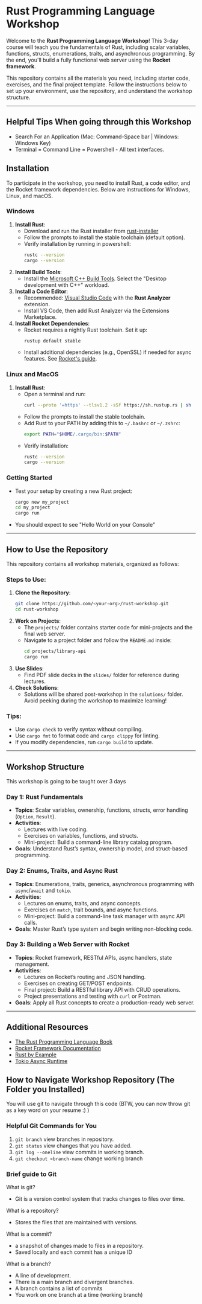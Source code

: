 # Rust Programming Language Workshop

Welcome to the **Rust Programming Language Workshop**! This 3-day course will teach you the fundamentals of Rust, including scalar variables, functions, structs, enumerations, traits, and asynchronous programming. By the end, you'll build a fully functional web server using the **Rocket framework**.

This repository contains all the materials you need, including starter code, exercises, and the final project template. Follow the instructions below to set up your environment, use the repository, and understand the workshop structure.

---

## Helpful Tips When going through this Workshop
- Search For an Application (Mac: Command-Space bar | Windows: Windows Key)
- Terminal = Command Line = Powershell - All text interfaces.

## Installation

To participate in the workshop, you need to install Rust, a code editor, and the Rocket framework dependencies. Below are instructions for Windows, Linux, and macOS.

### Windows
1. **Install Rust**:
   - Download and run the Rust installer from [rust-installer](https://static.rust-lang.org/rustup/dist/i686-pc-windows-gnu/rustup-init.exe)
   - Follow the prompts to install the stable toolchain (default option).
   - Verify installation by running in powershell:
     ```bash
     rustc --version
     cargo --version
     ```
2. **Install Build Tools**:
   - Install the [Microsoft C++ Build Tools](https://visualstudio.microsoft.com/visual-cpp-build-tools/). Select the "Desktop development with C++" workload.
3. **Install a Code Editor**:
   - Recommended: [Visual Studio Code](https://code.visualstudio.com/) with the **Rust Analyzer** extension.
   - Install VS Code, then add Rust Analyzer via the Extensions Marketplace.
4. **Install Rocket Dependencies**:
   - Rocket requires a nightly Rust toolchain. Set it up:
     ```bash
     rustup default stable
     ```
   - Install additional dependencies (e.g., OpenSSL) if needed for async features. See [Rocket's guide](https://rocket.rs/guide/master/getting-started/).

### Linux and MacOS
1. **Install Rust**:
   - Open a terminal and run:
     ```bash
     curl --proto '=https' --tlsv1.2 -sSf https://sh.rustup.rs | sh
     ```
   - Follow the prompts to install the stable toolchain.
   - Add Rust to your PATH by adding this to `~/.bashrc` or `~/.zshrc`:
     ```bash
     export PATH="$HOME/.cargo/bin:$PATH"
     ```
   - Verify installation:
     ```bash
     rustc --version
     cargo --version
     ```
### Getting Started
- Test your setup by creating a new Rust project:
  ```bash
  cargo new my_project
  cd my_project
  cargo run
  ```
- You should expect to see "Hello World on your Console"

---

## How to Use the Repository

This repository contains all workshop materials, organized as follows:

### Steps to Use:
1. **Clone the Repository**:
   ```bash
   git clone https://github.com/<your-org>/rust-workshop.git
   cd rust-workshop
   ```
3. **Work on Projects**:
   - The `projects/` folder contains starter code for mini-projects and the final web server.
   - Navigate to a project folder and follow the `README.md` inside:
     ```bash
     cd projects/library-api
     cargo run
     ```
4. **Use Slides**:
   - Find PDF slide decks in the `slides/` folder for reference during lectures.
5. **Check Solutions**:
   - Solutions will be shared post-workshop in the `solutions/` folder. Avoid peeking during the workshop to maximize learning!

### Tips:
- Use `cargo check` to verify syntax without compiling.
- Use `cargo fmt` to format code and `cargo clippy` for linting.
- If you modify dependencies, run `cargo build` to update.

---

## Workshop Structure

This workshop is going to be taught over 3 days

### Day 1: Rust Fundamentals
- **Topics**: Scalar variables, ownership, functions, structs, error handling (`Option`, `Result`).
- **Activities**:
  - Lectures with live coding.
  - Exercises on variables, functions, and structs.
  - Mini-project: Build a command-line library catalog program.
- **Goals**: Understand Rust’s syntax, ownership model, and struct-based programming.

### Day 2: Enums, Traits, and Async Rust
- **Topics**: Enumerations, traits, generics, asynchronous programming with `async`/`await` and `tokio`.
- **Activities**:
  - Lectures on enums, traits, and async concepts.
  - Exercises on `match`, trait bounds, and async functions.
  - Mini-project: Build a command-line task manager with async API calls.
- **Goals**: Master Rust’s type system and begin writing non-blocking code.

### Day 3: Building a Web Server with Rocket
- **Topics**: Rocket framework, RESTful APIs, async handlers, state management.
- **Activities**:
  - Lectures on Rocket’s routing and JSON handling.
  - Exercises on creating GET/POST endpoints.
  - Final project: Build a RESTful library API with CRUD operations.
  - Project presentations and testing with `curl` or Postman.
- **Goals**: Apply all Rust concepts to create a production-ready web server.

---

## Additional Resources
- [The Rust Programming Language Book](https://doc.rust-lang.org/book/)
- [Rocket Framework Documentation](https://rocket.rs/v0.5/)
- [Rust by Example](https://doc.rust-lang.org/rust-by-example/)
- [Tokio Async Runtime](https://tokio.rs/)

## How to Navigate Workshop Repository (The Folder you Installed)

You will use git to navigate through this code (BTW, you can now throw git as a key word on your resume :) )

### Helpful Git Commands for You

1. `git branch` view branches in repository.
1. `git status` view changes that you have added.
1. `git log --oneline` view commits in working branch.
1. `git checkout <branch-name` change working branch

### Brief guide to Git

What is git?
- Git is a version control system that tracks changes to files over time.

What is a repository?
- Stores the files that are maintained with versions.

What is a commit?
- a snapshot of changes made to files in a repository.
- Saved locally and each commit has a unique ID

What is a branch?
- A line of development. 
- There is a main branch and divergent branches.
- A branch contains a list of commits
- You work on one branch at a time (working branch)
